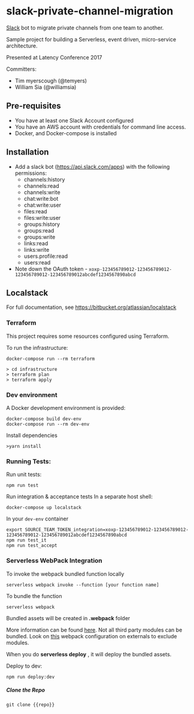 # slack-private-channel-migration
[Slack](https://slack.com) bot to migrate private channels from one team to another.

Sample project for building a Serverless, event driven, micro-service architecture.

Presented at Latency Conference 2017

Committers:
* Tim myerscough (@temyers)
* William Sia (@williamsia)

## Pre-requisites

* You have at least one Slack Account configured
* You have an AWS account with credentials for command line access.
* Docker, and Docker-compose is installed

## Installation

* Add a slack bot (https://api.slack.com/apps) with the following permissions:  
  * channels:history
  * channels:read
  * channels:write
  * chat:write:bot
  * chat:write:user
  * files:read
  * files:write:user
  * groups:history
  * groups:read
  * groups:write
  * links:read
  * links:write
  * users.profile:read
  * users:read
* Note down the OAuth token - `xoxp-123456789012-123456789012-123456789012-123456789012abcdef1234567890abcd`

## Localstack

For full documentation, see https://bitbucket.org/atlassian/localstack

### Terraform

This project requires some resources configured using Terraform.

To run the infrastructure:

`docker-compose run --rm terraform`

```
> cd infrastructure
> terraform plan
> terraform apply
```

### Dev environment

A Docker development environment is provided:

```
docker-compose build dev-env
docker-compose run --rm dev-env
```

Install dependencies
```
>yarn install
```

### Running Tests:

Run unit tests:
```
npm run test
```

Run integration & acceptance tests
In a separate host shell:
```
docker-compose up localstack
```

In your `dev-env` container
```
export SOURCE_TEAM_TOKEN_integration=xoxp-123456789012-123456789012-123456789012-123456789012abcdef1234567890abcd
npm run test_it
npm run test_accept
```

### Serverless WebPack Integration
To invoke the webpack bundled function locally
```
serverless webpack invoke --function [your function name]
```

To bundle the function
```
serverless webpack
```
Bundled assets will be created in **.webpack** folder

More information can be found [here](https://github.com/elastic-coders/serverless-webpack). Not all third party modules can be bundled. Look on [this](https://webpack.github.io/docs/configuration.html#externals) webpack configuration on externals to exclude modules.

When you do **serverless deploy** , it will deploy the bundled assets.

Deploy to dev:
```
npm run deploy:dev
```

##### Clone the Repo

```
git clone {{repo}}
```
